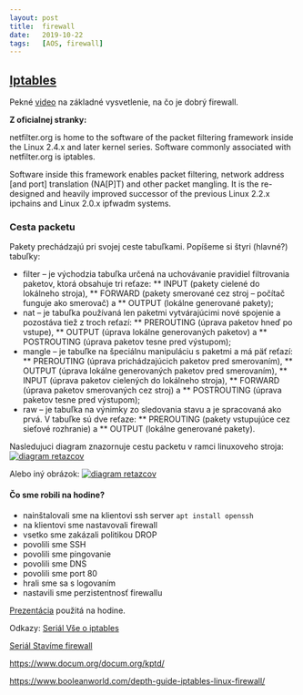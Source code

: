 ```yaml
---
layout: post
title:  firewall
date:   2019-10-22 
tags:   [AOS, firewall]
---
```

## [Iptables](https://www.netfilter.org/ "Iptables")

Pekné [video](https://www.youtube.com/watch?v=kDEX1HXybrU) na základné vysvetlenie, na čo je dobrý firewall. 

__Z oficialnej stranky:__

netfilter.org is home to the software of the packet filtering framework inside the Linux 2.4.x and later kernel series. Software commonly associated with netfilter.org is iptables.

Software inside this framework enables packet filtering, network address [and port] translation (NA[P]T) and other packet mangling. It is the re-designed and heavily improved successor of the previous Linux 2.2.x ipchains and Linux 2.0.x ipfwadm systems.

### Cesta packetu
Pakety prechádzajú pri svojej ceste tabuľkami. Popíšeme si štyri (hlavné?) tabuľky:
 * filter – je východzia tabuľka určená na uchovávanie pravidiel filtrovania paketov, ktorá obsahuje tri reťaze:
  ** INPUT (pakety cielené do lokálneho stroja),
  ** FORWARD (pakety smerované cez stroj – počítač funguje ako smerovač) a
  ** OUTPUT (lokálne generované pakety);
 * nat – je tabuľka používaná len paketmi vytvárajúcimi nové spojenie a pozostáva tiež z troch reťazí:
  ** PREROUTING (úprava paketov hneď po vstupe),
  ** OUTPUT (úprava lokálne generovaných paketov) a
  ** POSTROUTING (úprava paketov tesne pred výstupom);
 * mangle – je tabuľke na špeciálnu manipuláciu s paketmi a má päť reťazí:
  ** PREROUTING (úprava prichádzajúcich paketov pred smerovaním),
  ** OUTPUT (úprava lokálne generovaných paketov pred smerovaním),
  ** INPUT (úprava paketov cielených do lokálneho stroja),
  ** FORWARD (úprava paketov smerovaných cez stroj) a
  ** POSTROUTING (úprava paketov tesne pred výstupom); 
 * raw – je tabuľka na výnimky zo sledovania stavu a je spracovaná ako prvá. V tabuľke sú dve reťaze:
  ** PREROUTING (pakety vstupujúce cez sieťové rozhranie) a
  ** OUTPUT (lokálne generované pakety). 

Nasledujuci diagram znazornuje cestu packetu v ramci linuxoveho stroja:
[![diagram retazcov]({{site.baseurl}}/img/cestaPacketu.jpg)](https://www.booleanworld.com/depth-guide-iptables-linux-firewall/ "diagram retazcov")

Alebo iný obrázok:
[![diagram retazcov]({{site.baseurl}}/img/cestaPacketu2.png)](https://gist.github.com/DominicBreuker/c948d938adc9257585fc2f40d50b96c4 "diagram retazcov")

#### Čo sme robili na hodine?

  * nainštalovali sme na klientovi ssh server `apt install openssh`
  * na klientovi sme nastavovali firewall
  * vsetko sme zakázali politikou DROP
  * povolili sme SSH
  * povolili sme pingovanie
  * povolili sme DNS
  * povolili sme port 80
  * hrali sme sa s logovaním
  * nastavili sme perzistentnosť firewallu
  

[Prezentácia](https://github.com/Kr1zA/Kr1zA.github.io/blob/master/pdf/firewall.pdf) použitá na hodine. 


Odkazy:
[Seriál Vše o iptables](https://www.root.cz/serialy/vse-o-iptables/ "Seriál Vše o iptables")

[Seriál Stavíme firewall](https://www.root.cz/serialy/stavime-firewall/ "Seriál Stavíme firewall")

https://www.docum.org/docum.org/kptd/

https://www.booleanworld.com/depth-guide-iptables-linux-firewall/


